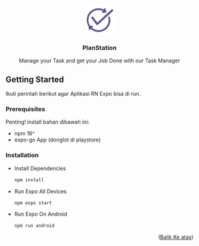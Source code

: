 <br />
<div align="center">
  <a href="https://github.com/github_username/repo_name">
    <img src="./assets/icon.png" alt="Logo" width="80" height="80">
  </a>

<h3 align="center">PlanStation</h3>

  <p align="center">
    Manage your Task and get your Job Done with our Task Manager
    <br />
  </p>
</div>

<!-- GETTING STARTED -->
## Getting Started

Ikuti perintah berikut agar Aplikasi RN Expo bisa di run.

### Prerequisites

Penting! install bahan dibawah ini:
* npm 16^
* expo-go App (donglot di playstore)

### Installation

* Install Dependencies
   ```sh
   npm install
   ```
* Run Expo All Devices
   ```sh
   npm expo start
   ```
* Run Expo On Android
   ```sh
   npm run android
   ```
   
<p align="right">(<a href="#readme-top">Balik Ke atas</a>)</p>
